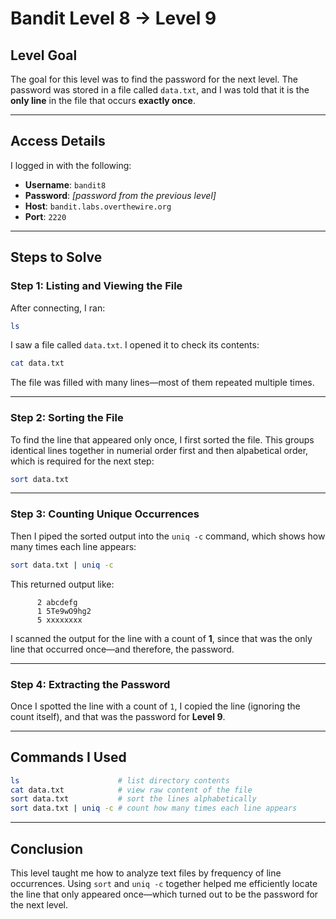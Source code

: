 # Bandit Level 8 → Level 9

## Level Goal

The goal for this level was to find the password for the next level. The password was stored in a file called `data.txt`, and I was told that it is the **only line** in the file that occurs **exactly once**.

---

## Access Details

I logged in with the following:

- **Username**: `bandit8`  
- **Password**: *[password from the previous level]*  
- **Host**: `bandit.labs.overthewire.org`  
- **Port**: `2220`

---

## Steps to Solve

### Step 1: Listing and Viewing the File

After connecting, I ran:

```bash
ls
```

I saw a file called `data.txt`. I opened it to check its contents:

```bash
cat data.txt
```

The file was filled with many lines—most of them repeated multiple times.

---

### Step 2: Sorting the File

To find the line that appeared only once, I first sorted the file. This groups identical lines together in numerial order first and then alpabetical order, which is required for the next step:

```bash
sort data.txt
```

---

### Step 3: Counting Unique Occurrences

Then I piped the sorted output into the `uniq -c` command, which shows how many times each line appears:

```bash
sort data.txt | uniq -c
```

This returned output like:

```
      2 abcdefg
      1 5Te9wO9hg2
      5 xxxxxxxx
```

I scanned the output for the line with a count of **1**, since that was the only line that occurred once—and therefore, the password.

---

### Step 4: Extracting the Password

Once I spotted the line with a count of `1`, I copied the line (ignoring the count itself), and that was the password for **Level 9**.

---

## Commands I Used

```bash
ls                      # list directory contents
cat data.txt            # view raw content of the file
sort data.txt           # sort the lines alphabetically
sort data.txt | uniq -c # count how many times each line appears
```

---

## Conclusion

This level taught me how to analyze text files by frequency of line occurrences. Using `sort` and `uniq -c` together helped me efficiently locate the line that only appeared once—which turned out to be the password for the next level.

